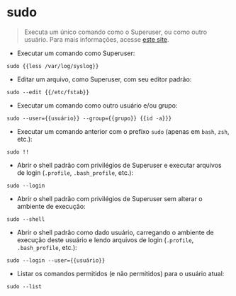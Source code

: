 # sudo

> Executa um único comando como o Superuser, ou como outro usuário. Para mais informações, acesse [este site](https://manned.org/sudo).

- Executar um comando como Superuser:

`sudo {{less /var/log/syslog}}`

- Editar um arquivo, como Superuser, com seu editor padrão:

`sudo --edit {{/etc/fstab}}`

- Executar um comando como outro usuário e/ou grupo:

`sudo --user={{usuário}} --group={{grupo}} {{id -a}}}`

- Executar um comando anterior com o prefixo `sudo` (apenas em `bash`, `zsh`, etc.):

`sudo !!`

- Abrir o shell padrão com privilégios de Superuser e executar arquivos de login (`.profile`, `.bash_profile`, etc.):

`sudo --login`

- Abrir o shell padrão com privilégios de Superuser sem alterar o ambiente de execução:

`sudo --shell`

- Abrir o shell padrão como dado usuário, carregando o ambiente de execução deste usuário e lendo arquivos de login (`.profile`, `.bash_profile`, etc.):

`sudo --login --user={{usuário}}`

- Listar os comandos permitidos (e não permitidos) para o usuário atual:

`sudo --list`
